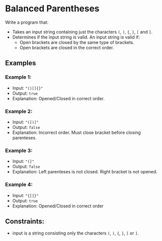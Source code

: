 # Balanced Parentheses

Write a program that:

- Takes an input string containing just the characters `(`, `)`, `{`, `}`, `[` and `]`.
- Determines if the input string is valid. An input string is valid if:
  - Open brackets are closed by the same type of brackets.
  - Open brackets are closed in the correct order.

## Examples

### Example 1:

- Input: `"()[]{}"`
- Output: `true`
- Explanation: Opened/Closed in correct order.

### Example 2:

- Input: `"([)]"`
- Output: `false`
- Explanation: Incorrect order. Must close bracket before closing parenteses.

### Example 3:

- Input: `"(]"`
- Output: `false`
- Explanation: Left parenteses is not closed. Right bracket is not opened.

### Example 4:

- Input: `"{[]}"`
- Output: `true`
- Explanation: Opened/Closed in correct order

## Constraints:

- input is a string consisting only the characters `(`, `)`, `{`, `}`, `[` or `]`.
